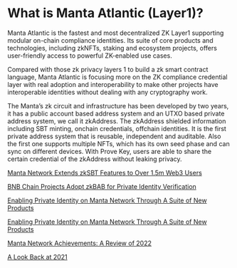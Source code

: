 # What is Manta Atlantic (Layer1)?

Manta Atlantic is the fastest and most decentralized ZK Layer1 supporting modular on-chain compliance identities. Its suite of core products and technologies, including zkNFTs, staking and ecosystem projects, offers user-friendly access to powerful ZK-enabled use cases.

Compared with those zk privacy layers 1 to build a zk smart contract language, Manta Atlantic is focusing more on the ZK compliance credential layer with real adoption and interoperability to make other projects have interoperable identities without dealing with any cryptography work.

The Manta’s zk circuit and infrastructure has been developed by two years, it has a public account based address system and an UTXO based private address system, we call it zkAddress. The zkAddress shielded information including SBT minting, onchain credentials, offchain identities. It is the first private address system that is reusable, independent and auditable. Also the first one supports multiple NFTs, which has its own seed phase and can sync on different devices. With Prove Key, users are able to share the certain credential of the zkAddress without leaking privacy.


[Manta Network Extends zkSBT Features to Over 1.5m Web3 Users](https://mantanetwork.medium.com/manta-network-extends-zksbt-features-to-over-1-5m-web3-users-81cadd7ebdbf)

[BNB Chain Projects Adopt zkBAB for Private Identity Verification](https://mantanetwork.medium.com/bnb-chain-projects-adopt-zkbab-for-private-identity-verification-41c00482b909)

[Enabling Private Identity on Manta Network Through A Suite of New Products](https://mantanetwork.medium.com/enabling-private-identity-on-manta-network-through-a-suite-of-new-products-237bad78244d)

[Enabling Private Identity on Manta Network Through A Suite of New Products](https://mantanetwork.medium.com/introducing-zksbts-zknfts-and-npo-89a8e6d77a7f)


[Manta Network Achievements: A Review of 2022](https://medium.com/manta-network/manta-network-achievements-a-review-of-2022-6877b45eea18)

[A Look Back at 2021](https://medium.com/manta-network/a-look-back-at-2021-7e96eb60af28)
